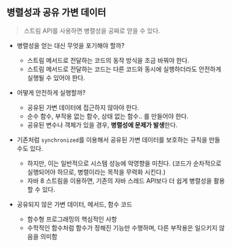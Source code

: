 ## 병렬성과 공유 가변 데이터
> 스트림 API를 사용하면 병렬성을 공짜로 얻을 수 있다.

- 병렬성을 얻는 대신 무엇을 포기해야 할까?
  - 스트림 메서드로 전달하는 코드의 동작 방식을 조금 바꿔야 한다.
  - 스트림 메서드로 전달하는 코드는 다른 코드와 동시에 실행하더라도 안전하게 실행될 수 있어야 한다.

- 어떻게 안전하게 실행할까?
  - 공유된 가변 데이터에 접근하지 않아야 한다.
  - 순수 함수, 부작용 없는 함수, 상태 없는 함수.. 를 만들어야 한다.
  - 공유된 변수나 객체가 있을 경우, **병렬성에 문제가 발생**한다.

- 기존처럼 `synchronized`를 이용해서 공유된 가변 데이터를 보호하는 규칙을 만들 수도 있다.
  - 하지만, 이는 일반적으로 시스템 성능에 악영향을 미친다. (코드가 순차적으로 실행되어야 하므로, 병렬이라는 목적을 무력화 시킨다.)
  - 자바 8 스트림을 이용하면, 기존의 자바 스레드 API보다 더 쉽게 병렬성을 활용할 수 있다.

- 공유되지 않은 가변 데이터, 메서드, 함수 코드
  - 함수형 프로그래밍의 핵심적인 사항
  - 수학적인 함수처럼 함수가 정해진 기능만 수행하며, 다른 부작용은 일으키지 않음을 의미함